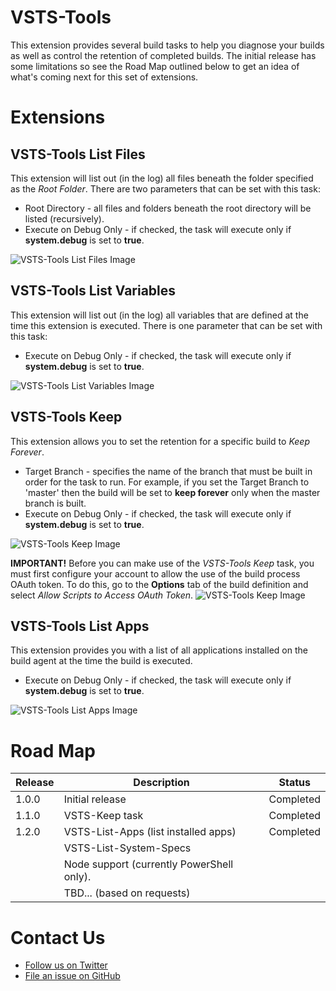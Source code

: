 ﻿# VSTS-Tools
This extension provides several build tasks to help you diagnose your builds as well as control the retention of completed builds. The initial release has some limitations so see the Road Map outlined below to get an idea of what's coming next for this set of extensions.

# Extensions

## VSTS-Tools List Files
This extension will list out (in the log) all files beneath the folder specified as the *Root Folder*. There are two parameters that can be set with this task:

* Root Directory - all files and folders beneath the root directory will be listed (recursively).
* Execute on Debug Only - if checked, the task will execute only if **system.debug** is set to **true**.

![VSTS-Tools List Files Image](https://github.com/jbramwell/VSTS-Tools/blob/master/VSTS-Extensions/screenshots/ListFiles.png?raw=true)

## VSTS-Tools List Variables
This extension will list out (in the log) all variables that are defined at the time this extension is executed. There is one parameter that can be set with this task:

* Execute on Debug Only - if checked, the task will execute only if **system.debug** is set to **true**.

![VSTS-Tools List Variables Image](https://github.com/jbramwell/VSTS-Tools/blob/master/VSTS-Extensions/screenshots/ListVariables.png?raw=true)

## VSTS-Tools Keep
This extension allows you to set the retention for a specific build to *Keep Forever*.

* Target Branch - specifies the name of the branch that must be built in order for the task to run. For example, if you set the Target Branch to 'master' then the build will be set to **keep forever** only when the master branch is built.
* Execute on Debug Only - if checked, the task will execute only if **system.debug** is set to **true**.

![VSTS-Tools Keep Image](https://github.com/jbramwell/VSTS-Tools/blob/master/VSTS-Extensions/screenshots/keep.png?raw=true)

**IMPORTANT!** Before you can make use of the *VSTS-Tools Keep* task, you must first configure your account to allow the use of the build process OAuth token. To do this, go to the **Options** tab of the build definition and select *Allow Scripts to Access OAuth Token*.
![VSTS-Tools Keep Image](https://github.com/jbramwell/VSTS-Tools/blob/master/VSTS-Extensions/screenshots/OAuth.png?raw=true)


## VSTS-Tools List Apps
This extension provides you with a list of all applications installed on the build agent at the time the build is executed.

* Execute on Debug Only - if checked, the task will execute only if **system.debug** is set to **true**.

![VSTS-Tools List Apps Image](https://github.com/jbramwell/VSTS-Tools/blob/master/VSTS-Extensions/screenshots/ListApps.png?raw=true)

# Road Map
|Release|Description                                |Status    |
|-------|-------------------------------------------|----------|
| 1.0.0 | Initial release                           |Completed |
| 1.1.0 | VSTS-Keep task                            |Completed |
| 1.2.0 | VSTS-List-Apps (list installed apps)      |Completed |
|       | VSTS-List-System-Specs                    |          |
|       | Node support (currently PowerShell only). |          |
|       | TBD... (based on requests)                |          ||

# Contact Us
* [Follow us on Twitter](https://twitter.com/moonspacelabs)
* [File an issue on GitHub](https://github.com/jbramwell/VSTS-Tools/issues)